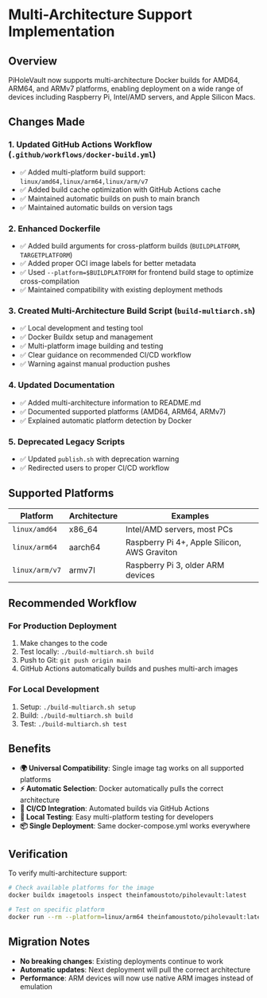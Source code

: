 # Multi-Architecture Support Implementation

## Overview
PiHoleVault now supports multi-architecture Docker builds for AMD64, ARM64, and ARMv7 platforms, enabling deployment on a wide range of devices including Raspberry Pi, Intel/AMD servers, and Apple Silicon Macs.

## Changes Made

### 1. Updated GitHub Actions Workflow (`.github/workflows/docker-build.yml`)
- ✅ Added multi-platform build support: `linux/amd64,linux/arm64,linux/arm/v7`
- ✅ Added build cache optimization with GitHub Actions cache
- ✅ Maintained automatic builds on push to main branch
- ✅ Maintained automatic builds on version tags

### 2. Enhanced Dockerfile
- ✅ Added build arguments for cross-platform builds (`BUILDPLATFORM`, `TARGETPLATFORM`)
- ✅ Added proper OCI image labels for better metadata
- ✅ Used `--platform=$BUILDPLATFORM` for frontend build stage to optimize cross-compilation
- ✅ Maintained compatibility with existing deployment methods

### 3. Created Multi-Architecture Build Script (`build-multiarch.sh`)
- ✅ Local development and testing tool
- ✅ Docker Buildx setup and management
- ✅ Multi-platform image building and testing
- ✅ Clear guidance on recommended CI/CD workflow
- ✅ Warning against manual production pushes

### 4. Updated Documentation
- ✅ Added multi-architecture information to README.md
- ✅ Documented supported platforms (AMD64, ARM64, ARMv7)
- ✅ Explained automatic platform detection by Docker

### 5. Deprecated Legacy Scripts
- ✅ Updated `publish.sh` with deprecation warning
- ✅ Redirected users to proper CI/CD workflow

## Supported Platforms

| Platform | Architecture | Examples |
|----------|-------------|----------|
| `linux/amd64` | x86_64 | Intel/AMD servers, most PCs |
| `linux/arm64` | aarch64 | Raspberry Pi 4+, Apple Silicon, AWS Graviton |
| `linux/arm/v7` | armv7l | Raspberry Pi 3, older ARM devices |

## Recommended Workflow

### For Production Deployment
1. Make changes to the code
2. Test locally: `./build-multiarch.sh build`
3. Push to Git: `git push origin main`
4. GitHub Actions automatically builds and pushes multi-arch images

### For Local Development
1. Setup: `./build-multiarch.sh setup`
2. Build: `./build-multiarch.sh build`
3. Test: `./build-multiarch.sh test`

## Benefits

- **🌍 Universal Compatibility**: Single image tag works on all supported platforms
- **⚡ Automatic Selection**: Docker automatically pulls the correct architecture
- **🔄 CI/CD Integration**: Automated builds via GitHub Actions
- **🧪 Local Testing**: Easy multi-platform testing for developers
- **📦 Single Deployment**: Same docker-compose.yml works everywhere

## Verification

To verify multi-architecture support:

```bash
# Check available platforms for the image
docker buildx imagetools inspect theinfamoustoto/piholevault:latest

# Test on specific platform
docker run --rm --platform=linux/arm64 theinfamoustoto/piholevault:latest echo "ARM64 works"
```

## Migration Notes

- **No breaking changes**: Existing deployments continue to work
- **Automatic updates**: Next deployment will pull the correct architecture
- **Performance**: ARM devices will now use native ARM images instead of emulation
